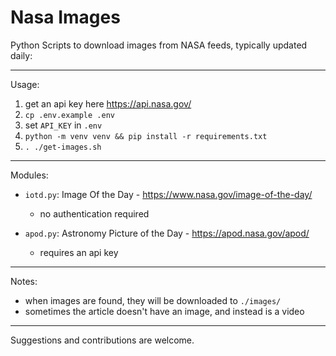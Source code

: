 # Nasa Images

Python Scripts to download images from NASA feeds, typically updated daily:

---

Usage:

1. get an api key here https://api.nasa.gov/
2. `cp .env.example .env`
3. set `API_KEY` in `.env`
4. `python -m venv venv && pip install -r requirements.txt`
5. `. ./get-images.sh`

---

Modules:

- `iotd.py`: Image Of the Day - https://www.nasa.gov/image-of-the-day/
  - no authentication required

- `apod.py`: Astronomy Picture of the Day - https://apod.nasa.gov/apod/
  - requires an api key

---

Notes:
- when images are found, they will be downloaded to `./images/`
- sometimes the article doesn't have an image, and instead is a video

---

Suggestions and contributions are welcome.
